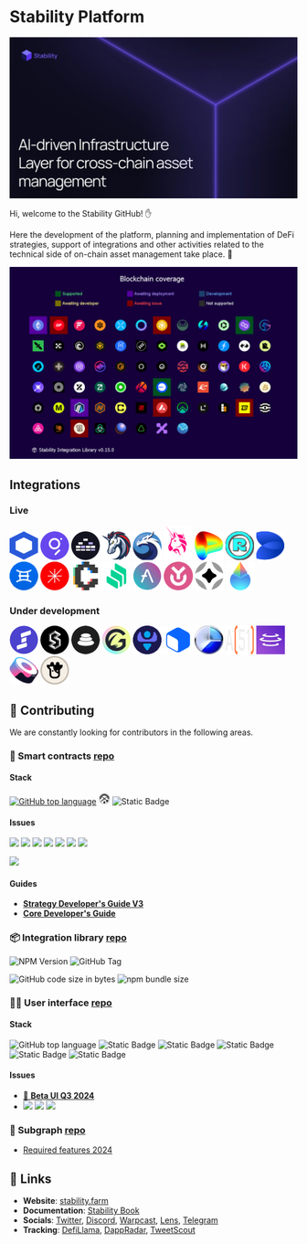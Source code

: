 # Stability Platform

<p align="center">
<a href="https://stability.farm">
<img src="/profile/image.jpg" title="Infrastructure layer for strategic DeFi Assets Management">
</a>
</p>

Hi, welcome to the Stability GitHub! ✋

Here the development of the platform, planning and implementation of DeFi strategies, support of integrations and other activities related to the technical side of on-chain asset management take place. 🔨

[<img src="https://raw.githubusercontent.com/stabilitydao/stability/main/chains.png" alt="Chains" />](https://stability.farm/chains)

## Integrations

### Live

<div>
<a href="https://chain.link"><img src="/assets/Chainlink.svg" width="50px" height="50px" alt="Chainlink"></a>
<a href="https://thegraph.com"><img src="/assets/TheGraph.svg" width="50px" height="50px" alt="The Graph"></a>
<a href="https://merkl.angle.money"><img src="/assets/Merkl.svg" width="50px" height="50px" alt="Merkl"></a>
<a href="https://1inch.io"><img src="/assets/1inch.svg" width="50px" height="50px" alt="1inch"></a>
<a href="https://quickswap.exchange"><img src="/assets/QuickSwap.svg" width="50px" height="50px" alt="QuickSwap"></a>
<a href="https://uniswap.org"><img src="/assets/Uniswap.svg" width="50px" height="60px" alt="Uniswap V3"></a>
<a href="https://curve.fi"><img src="/assets/Curve.svg" width="50px" height="50px" alt="Curve"></a>
<a href="https://retro.finance"><img src="/assets/Retro.svg" width="50px" height="50px" alt="Retro"></a>
<a href="https://www.defiedge.io"><img src="/assets/DefiEdge.svg" width="50px" height="50px" alt="DefiEdge"></a>
<a href="https://www.ichi.org"><img src="/assets/Ichi.svg" width="50px" height="50px" alt="Ichi"></a>
<a href="https://gamma.xyz"><img src="/assets/Gamma.svg" width="50px" height="50px" alt="Gamma"></a>
<a href="https://www.convexfinance.com"><img src="/assets/Convex.svg" width="50px" height="50px" alt="Convex"></a>
<a href="https://compound.finance"><img src="/assets/Compound.svg" width="50px" height="50px" alt="Compound"></a>
<a href="https://aave.com"><img src="/assets/Aave.svg" width="50px" height="50px" alt="Aave"></a>
<a href="https://yearn.fi"><img src="/assets/Yearn.svg" width="51px" height="50px" alt="Yearn"></a>
<a href="https://stargate.finance"><img src="/assets/Stargate.svg" width="50px" height="50px" alt="Stargate"></a>
<a href="https://lido.fi"><img src="/assets/Lido.svg" width="50px" height="50px" alt="Lido"></a>
</div>
 
### Under development

<div>
<a href="https://steer.finance"><img src="/assets/Steer.svg" width="50px" height="50px" style="border-radius: 100%" alt="Steer"></a>
<a href="https://www.staderlabs.com"><img src="/assets/Stader.svg" width="50px" height="50px" style="border-radius: 100%" alt="Stader Labs"></a>
<a href="https://balancer.fi"><img src="/assets/Balancer.svg" width="50px" height="50px" style="border-radius: 100%" alt="Balancer"></a>
<a href="https://gyro.finance"><img src="/assets/Gyroscope.svg" width="50px" height="50px" style="border-radius: 100%" alt="Gyroscope"></a>
<a href="https://v2.tetu.io"><img src="/assets/Tetu.svg" width="50px" height="50px" alt="Tetu V2"></a>
<a href="https://www.charm.fi"><img src="/assets/Charm.svg" width="50px" height="50px" alt="Charm"></a>
<a href="https://baseswap.fi/"><img src="/assets/BaseSwap.svg" width="50px" height="50px" alt="BaseSwap"></a>
<a href="https://a51.finance"><img src="/assets/A51.svg" width="50px" height="50px" alt="A51"></a>
<a href="https://aura.finance"><img src="/assets/aura.png" width="50px" height="50px" alt="Aura"></a>
<a href="https://www.sushi.com"><img src="/assets/sushi.svg" width="50px" height="50px" alt="Sushi"></a>
<a href="https://beefy.com"><img src="/assets/beefy.svg" width="50px" height="50px" alt="Beefy"></a>

</div>

## 👷 Contributing

We are constantly looking for contributors in the following areas.

### 💎 Smart contracts [repo](https://github.com/stabilitydao/stability-contracts)

#### Stack

<div>

[<img alt="GitHub top language" src="https://img.shields.io/github/languages/top/stabilitydao/stability-contracts?logo=solidity">](https://docs.soliditylang.org/en/)
[<img src="https://raw.githubusercontent.com/foundry-rs/foundry/master/.github/logo.png" alt="Foundry" width="20" />](https://book.getfoundry.sh/)
<img alt="Static Badge" src="https://img.shields.io/badge/openzeppelin-black?style=flat&logo=openzeppelin">

</div>

#### Issues

[<img src="https://img.shields.io/github/labels/stabilitydao/stability-contracts/META%20ISSUE">](https://github.com/stabilitydao/stability-contracts/labels/META%20ISSUE)
[<img src="https://img.shields.io/github/labels/stabilitydao/stability-contracts/STRATEGY">](https://github.com/stabilitydao/stability-contracts/labels/STRATEGY)
[<img src="https://img.shields.io/github/labels/stabilitydao/stability-contracts/PLATFORM%20UPGRADE">](https://github.com/stabilitydao/stability-contracts/labels/PLATFORM%20UPGRADE)
[<img src="https://img.shields.io/github/labels/stabilitydao/stability-contracts/NETWORK">](https://github.com/stabilitydao/stability-contracts/labels/NETWORK)
[<img src="https://img.shields.io/github/labels/stabilitydao/stability-contracts/ADAPTER">](https://github.com/stabilitydao/stability-contracts/labels/ADAPTER)
[<img src="https://img.shields.io/github/labels/stabilitydao/stability-contracts/BASE%20STRATEGY">](https://github.com/stabilitydao/stability-contracts/labels/BASE%20STRATEGY)
[<img src="https://img.shields.io/github/labels/stabilitydao/stability-contracts/STRATEGY%20UPGRADE">](https://github.com/stabilitydao/stability-contracts/labels/STRATEGY%20UPGRADE)

[<img src="https://img.shields.io/github/issues-search/stabilitydao/stability-contracts?query=is%3Aissue%20is%3Aopen%20awaiting%20in%3Atitle%20label%3ASTRATEGY&style=for-the-badge&label=%F0%9F%93%9C%20Strategies%20awaiting%20the%20developer&labelColor=%23008800">](https://github.com/stabilitydao/stability-contracts/issues?q=is%3Aissue+is%3Aopen+awaiting+in%3Atitle+label%3ASTRATEGY)

#### Guides

* **[Strategy Developer's Guide V3](./src/strategies/README.md)**
* **[Core Developer's Guide](./src/core/README.md)**

### 📦 Integration library [repo](https://github.com/stabilitydao/stability)

![NPM Version](https://img.shields.io/npm/v/%40stabilitydao%2Fstability?label=NPM%20version)
![GitHub Tag](https://img.shields.io/github/v/tag/stabilitydao/stability)

![GitHub code size in bytes](https://img.shields.io/github/languages/code-size/stabilitydao/stability?label=code%20size)
![npm bundle size](https://img.shields.io/bundlephobia/min/%40stabilitydao%2Fstability?label=NPM%20bundle%20size)

### 👩‍🚀 User interface [repo](https://github.com/stabilitydao/stability-ui)

#### Stack

<div>
<img alt="GitHub top language" src="https://img.shields.io/github/languages/top/stabilitydao/stability-ui?style=flat&logo=typescript&labelColor=black">
<img alt="Static Badge" src="https://img.shields.io/badge/Astro-black?style=flat&logo=astro">
<img alt="Static Badge" src="https://img.shields.io/badge/react-black?style=flat&logo=react">
<img alt="Static Badge" src="https://img.shields.io/badge/wagmi-black?style=flat&logo=wagmi">
<img alt="Static Badge" src="https://img.shields.io/badge/viem-black?style=flat&logo=viem">
<img alt="Static Badge" src="https://img.shields.io/badge/Nano Stores-black?style=flat">
</div>

#### Issues
- [📆 **Beta UI Q3 2024**](https://github.com/stabilitydao/stability-ui/issues/200)
- [<img src="https://img.shields.io/github/labels/stabilitydao/stability-ui/META%20ISSUE">](https://github.com/stabilitydao/stability-ui/labels/META%20ISSUE) [<img src="https://img.shields.io/github/labels/stabilitydao/stability-ui/Enhancement ">](https://github.com/stabilitydao/stability-ui/labels/enhancement ) [<img src="https://img.shields.io/github/labels/stabilitydao/stability-ui/Design%20System%20Integration">](https://github.com/stabilitydao/stability-ui/labels/design%20system%20integration )

### 🧞 Subgraph [repo](https://github.com/stabilitydao/stability-subgraph)

* [Required features 2024](https://github.com/stabilitydao/stability-subgraph/issues/12)

## 🔗 Links

- **Website**: [stability.farm](https://stability.farm)
- **Documentation**: [Stability Book](https://stabilitydao.gitbook.io/stability)
- **Socials**: [Twitter](https://twitter.com/stabilitydao), [Discord](https://discord.gg/TjuEkkaRQm), [Warpcast](https://warpcast.com/~/channel/stability), [Lens](https://hey.xyz/u/stabilitydao), [Telegram](https://t.me/stabilitydao)
- **Tracking**: [DefiLlama](https://defillama.com/protocol/stability#information), [DappRadar](https://dappradar.com/dapp/stability), [TweetScout](https://app.tweetscout.io/search?q=stabilitydao)
